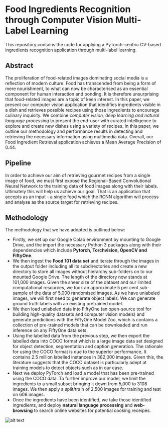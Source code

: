 # Food Ingredients Recognition through Computer Vision Multi-Label Learning

This repository contains the code for applying a PyTorch-centric CV-based ingredients recognition application through multi-label learning.

## Abstract
The proliferation of food-related images dominating social media is a reflection of modern culture. Food has transcended from being a form of mere nourishment, to what can now be characterised as an essential component for human interaction and bonding. It is therefore unsurprising that food-related images are a topic of keen interest. In this paper, we present our computer vision application that identifies ingredients visible in a dish and retrieves possible recipes using those ingredients to encourage culinary inquisity. We combine *computer vision, deep learning and natural language processing* to present the end-user with curated intelligence to explore and create new dishes using a variety of recipes. In this paper, we outline our methodology and performance results in detecting and retrieving the necessary information using multimedia data. Overall, our Food Ingredient Retrieval application achieves a Mean Average Precision of 0.44.


## Pipeline
In order to achieve our aim of retrieving gourmet recipes from a single image of food, we must first expose the Regional-Based Convolutional Neural Network to the training data of food images along with their labels. Ultimately this will help us achieve our goal. That is an application that accepts as an input - a single food which the RCNN algorithm will process and analyse as the source target for retrieving recipes.  

## Methodology
The methodology that we have adopted is outlined below:
* Firstly, we set up our Google Colab environment by mounting to Google Drive, and the import the necessary Python 3 packages along with their dependencies which include **Pytorch, Torchvision, OpenCV and FiftyOne**.
* We then ingest the **Food 101 data set** and iterate through the images in the output folder including all its subdirectories and create a new directory to store all images without hierarchy sub-folders on to our mounted Google Drive. The length of the directory now stands at 101,000 images. Given the sheer size of the dataset and our limited computational resources, we took an approximate 5 per cent sub-sample of the data of 5,000 randomised images. As we have unlabeled images, we will first need to generate object labels. We can generate ground truth labels with an existing pretrained model.
* We then load unlabeled data into FiftyOne (an open-source tool for building high-quality datasets and computer vision models) and generate predictions with the FiftyOne Model Zoo, which is contains a collection of pre-trained models that can be downloaded and run inference on any FiftyOne data sets.
* Using the labelled data from the previous step, we then export the labelled data into COCO format which is a large image data set designed for object detection, segmentation and caption generation. The rationale for using the COCO format is due to the superior performance. It contains 2.5 million labelled instances in 382,000 images. Given this, the literature suggests that the COCO dataset is particularly adept at training models to detect objects such as in our case. 
* Next we deploy PyTorch and load a model that has been pre-trained using the COCO data. To further improve our model, we limit the ingredients to a small subset bringing it down from 5,000 to 3108 images. We then apply a split/train of 2,500 images for training and test on 608 images. 
* Once the ingredients have been identified, we take those identified ingredients, and deploy **natural language processing** and **web-browsing** to search online websites for potential cooking receipes.

![alt text](http://url/to/img.png)
